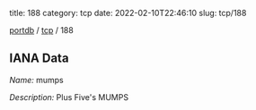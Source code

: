 title: 188
category: tcp
date: 2022-02-10T22:46:10
slug: tcp/188

[portdb](/) / [tcp](/category/tcp.html) / 188


## IANA Data

_Name:_ mumps

_Description:_ Plus Five's MUMPS

